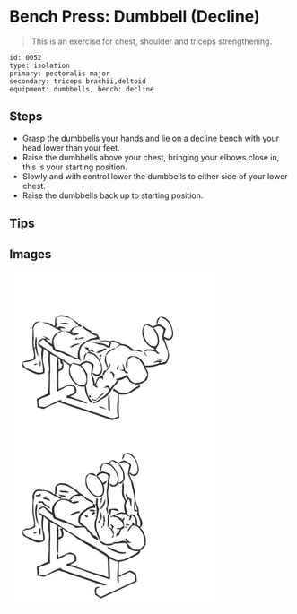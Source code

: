 # Bench Press: Dumbbell (Decline)
> This is an exercise for chest, shoulder and triceps strengthening.

``` 
id: 0052 
type: isolation 
primary: pectoralis major 
secondary: triceps brachii,deltoid 
equipment: dumbbells, bench: decline 
``` 

## Steps

 - Grasp the dumbbells your hands and lie on a decline bench with your head lower than your feet.
 - Raise the dumbbells above your chest, bringing your elbows close in, this is your starting position.
 - Slowly and with control lower the dumbbells to either side of your lower chest.
 - Raise the dumbbells back up to starting position.

## Tips


## Images

<svg width="368" height="300" viewBox="0 0 276 225" xmlns="http://www.w3.org/2000/svg"><g fill="#FFF"><path d="M0 0h276v225H0V0m61.41 63.6c-.54 3.37-.63 6.79-.66 10.21-.49-.04-1.46-.1-1.95-.13-3.73-4.24-10.07-4.61-15.33-4.49 1.41.4 2.84.75 4.29 1.05 0 .39.01 1.16.01 1.54.16-.38.49-1.14.66-1.51 7.1 2.95 13.54 7.27 20.58 10.37-4.11 1.56-8.15 3.96-10.28 7.97-1.97 2.91-1.74 6.53-1.88 9.88-2.15-1.49-4.24-3.08-6.22-4.8l-.11.3c-.36-.75-1.07-2.26-1.43-3.01 1.86 1 3.84 1.87 6 1.52-3.01-2.57-6.82-3.9-10.49-5.2 1.29 1.02 2.62 1.99 3.98 2.92-.54.33-1.09.66-1.64.99l-1.54-1.07c-2.26 1.07-4.83 1.91-6.51 3.85-.44 1.94-.5 3.96-.39 5.94 2.11 2.04 6.07 3.26 4.7 6.96-2.15 9.66 2.71 19 1.54 28.65-6.81 2.82-13.17-1.96-19.41-4.08-3.81-1.35-6.85-4.37-7.27-8.54 5.69-.67 11.61-1.39 16.61-4.4.48-4.36-.67-8.65-1.06-12.96.37-.9.78-1.77 1.25-2.62.44 4.34 1.59 8.63 4 12.31-.74-6.7-3.2-13.26-2.34-20.09.56-2.59-.43-5.09-1.02-7.58-.71 4.66-2.09 9.38-.93 14.09-.5.75-1.01 1.49-1.51 2.23-.21-3.14-1.21-6.26-.77-9.44.6-5.48.04-10.99-.18-16.47-.18-2.87 1.83-5.26 3.5-7.38 1.94-1.47 4.46-1.67 6.69-2.5-2.5.06-4.97.37-7.43.78-1.47 2.1-3.36 4.06-4.02 6.6.95 9.48-1.42 19.15.62 28.6.59 4.28 2.37 8.76.81 13.02-4.04 3.94-10.55 2.01-14.8 5.74.15 2.53-.59 5.95 2.01 7.49 5.16 2.92 10.3 5.99 15.92 7.93 3.68 1.29 7.54.19 11.1-.94 2.1-6.19-1.67-12.16-1.83-18.3.49-4.9.19-9.91 1.45-14.71 2.08 1.78 4.07 3.69 6.3 5.29-.19 2.12-.27 4.24-.41 6.36-.69 6.05 1.82 12 .91 18.07-.89 5.12.39 10.32-.42 15.43.23 5.03-1 10-.76 15.04-4.97 2.46-10 4.79-15.02 7.14.08 3.88.64 7.72.78 11.59 2.68.21 5.29.89 7.74 1.99 6.77-3.29 13.5-6.77 20.71-9.01 6.54 1.8 12.96 4.01 19.19 6.67 17.54 4.96 34.56 11.59 51.9 17.18 3.28-.69 6.36-2.66 9.86-2.92 0-5.08-.97-10.13-.59-15.21.4-5.4.17-10.82.15-16.22 4.19.23 8.57.45 12.64-.74 5.32-2.58 10.03-6.24 15.25-9.01.49-.85.48-1.63-.03-2.34-2.1.66-3.87 2.17-5.87 3.11-4.29 2.12-7.55 6.22-12.48 7.01-6.06.85-12.22-2.21-16.45-6.33-.79 1.33-.79 2.89-.82 4.39l1.07-.81c2.22 1.25 4.25 2.8 5.95 4.71-1.54 9.7-2.83 19.67-.88 29.41-1.96.87-3.84 1.91-5.89 2.57-4.77-.87-9.26-2.86-13.89-4.25-5.84-2.62-12.26-3.5-18.1-6.11-12.47-4.02-24.97-7.95-37.26-12.51-.16-.52-.5-1.55-.67-2.07-7.36 2.17-13.79 6.56-20.79 9.57-2.96.42-5.94-.61-8.91-.71-.22-3.03-1.31-6.33.19-9.19 4.77-2.6 10.15-3.78 15.01-6.2-.82-8.72.09-17.51-.21-26.26 1.12-9.6-.45-19.23.27-28.83 2.2 1.25 4.37 2.55 6.65 3.66 1.1.49 2.19 1.01 3.28 1.53-2.26 15.08-1.24 30.47-.73 45.68 4.13-2.51 8.9-3.9 12.62-7.06 2.61-.42 5.32-.93 7.85.17 3.57.47 2.92 5.2 2.97 7.88-3.12 2.4-7 3.73-10.79 4.67l-.12 2.31c8.69 1.4 17.01 4.42 25.26 7.39.94.44 1.87-.24 2.78-.4-6.62-3.65-14.27-4.72-21.11-7.89-.61-.1-1.83-.3-2.44-.39 2.8-1.53 6-2.44 8.44-4.53.55-1.84.3-3.81.44-5.7-.59-1.14-1.17-2.28-1.74-3.43-2.93-1.01-5.99-3.87-9.17-2.13-4.37 1.97-8.78 3.86-13.16 5.82-.15-7.96-.34-15.94.1-23.89 1.75-1.03 3.75-1.59 5.46-2.7 1.88-3.91 1.42-8.5-1.07-12.03 3.47 2.19 6.72 4.71 10.29 6.74-.37 2.35-.79 4.71-.78 7.09-.4 7.92 5.03 14.83 11.05 19.36 2.8 2.24 6.52 2.47 9.92 1.84.1 5.32 1.85 10.45 4.17 15.18 1.22 2.51 2.16 5.53 4.99 6.69l1.54-1.9c-6.87-4.8-7.5-13.72-8.96-21.23 3.03-4.62 1.24-10.4 1.86-15.57-2.37-4.16-4.74-8.38-8.49-11.49 2.07-1.26 4.04-2.75 6.32-3.63 2.83-.57 5.27 1.15 7.61 2.44 1.23 4.46-.41 8.97-.55 13.46.72 4.16 2.33 8.1 3.16 12.23-1.56 1.08-.25 2.25.82 2.99 1.73.72 3.54 3.49 5.48 1.7-.82-.77-1.67-1.5-2.53-2.21.23-3.55 1.71-6.77 3.81-9.6l4.19-.06.74 2.64c1.13-2.2.78-4.63-.42-6.72-2.35 1.34-5.16 2.28-6.81 4.57-1.26 2.21-1.86 4.71-2.89 7.03-.83-3.1-1.36-6.3-2.73-9.22-2.89-5.59 1.59-11.6.69-17.43-2.96-2.51-6.78-3.46-10.46-4.33-1.54.7-3.01 1.54-4.55 2.24-1.13.78-2.23 1.61-3.31 2.46-2.99-.69-5.95-1.58-8.99-2-1.39.53-2.68 1.26-3.98 1.95-3.73-2.09-7.03-4.84-10.7-7.03-7.66-4.57-15.55-8.86-22.48-14.51-2.48-1.83-5.35-3.12-7.67-5.15-1.46-3.55 2.37-4.94 4.49-6.84 4.61 2.64 7.28 7.77 12.3 9.94.5 1.98 1.18 4.04 2.9 5.3 2.29 1.99 5.51 1.68 8.29 2.37 2.43.7 4.48 2.23 6.72 3.34 3.85 2.19 8.68 1.87 11.99 5.11 3.17.52 6.38.91 8.76 3.4-2.7-6.71-2.87-15.02 1.41-21.12 3.52-2.16 6.45-5.4 10.53-6.55 3.67-1.58 7.8-.65 11.49-2.18 1.65 1.44 3.23 3.81 5.76 3.18 3.16-.58 6.13.65 8.88 2.07-.36 1.47-.73 2.94-1.12 4.41-4.3-2.28-8.95-4.57-13.95-4.19-4.13-.33-8.11-2.04-12.32-1.69 2.96.76 6.12.74 8.88 2.2 3.58 1.83 7.66 1.99 11.51 2.87 1.3.8 2.6 1.61 3.9 2.42.9.03 2.69.1 3.58.13.85-2.47 1.42-5.01 2.13-7.51 3.85.22 7.59 1.4 10.92 3.36-1.95 1.51-3.88 3.05-5.62 4.8-4.38.6-8.03 3.13-11.21 6.06-2.42 3.3-3.51 7.51-3.07 11.59-.06 3.04 2.8 5.21 2.75 8.24l2.7-1.18c-1.33 1.8-2.62 3.64-3.93 5.45-.61.04-1.82.11-2.43.14-.85 1.86-1.72 3.7-2.59 5.56 1.2.44 2.43.77 3.67 1.11l-1.82-.78c1.6-2.95 3.47-5.81 6.19-7.87.2-.26.6-.8.8-1.07 1.92-1.95 1.92-4.7 1.83-7.25-.98 1.61-1.82 3.31-2.73 4.97-2.6-4.6-3.21-9.88-2.82-15.07 2.28-2.06 3.93-4.94 6.95-6.04 4.1-1.61 7.04-5.07 10.92-7.01 4.44-1.33 8.8 1.25 12.59 3.31 1.25 1.38 2.62 2.64 3.68 4.17 4.99-1.98 9.8.95 14.77 1.11-1.4-1.13-2.91-2.12-4.46-3.02-2.17.54-4.5 1.07-6.67.28-3.3-1.25-5.35-4.41-8.54-5.86-2.85-1.75-6.26-1.92-9.49-2.33-2.33-2.8-6.2-2.68-9.06-4.64-2.02.26-4.02.61-6 1.06-3.78-1.09-7.75-1.22-11.65-.84-1.77-2.31-2.49-5.21-4.15-7.56-3.08-2.36-7.97-1.92-9.57-6.09-4.27-1.05-7.4-4.1-10.71-6.78 0 1.27.01 2.54.03 3.81l.65-.77c2.24 2.7 5.23 4.52 8.53 5.65 2.07 4.05 6.77 4.1 10.39 5.91-2.5 3.78-8.17 1.39-11.3 4.65-4.26 1.57-7.87 4.53-11.17 7.55-3.15 5.07-4.11 11.3-3.33 17.19-7.15-1.42-13.09-5.84-19.65-8.69-3.73-.76-7.24-2.27-10.67-3.86-2.51-5-3.74-11.58-.34-16.5 3.05-3.62 6.96-7.36 12-7.43 5.09.08 8.11 5.27 12.96 6.07 2.54-.1 5.32-.7 7.04-2.73-3.04-.56-6.04.73-9.1.32.26-.66.8-1.98 1.06-2.64-.58.06-1.74.2-2.31.27 1.38-1.72 2.74-3.45 4.11-5.18 1.74-.69 3.48-1.39 5.24-2.06 1.37.23 2.75.37 4.15.43.17-.19.53-.58.7-.77-4.03-2.9-7.49-6.63-11.94-8.99-4.59-3.44-10.01-6.2-15.92-5.72-3.16-.38-5.26 2.31-7.56 3.99m139.09-.95c-3.04 1.37-3.2 5.05-4.05 7.81.43.02 1.29.07 1.72.09.35-3.11 1.79-5.88 3.66-8.34 3.11 1.43 6.51 2.51 8.94 5.04 4.07 4.2 6.38 9.94 6.79 15.74.14 2.89-.75 6.27-3.64 7.53-2.78.89-5.03-1.39-7.42-2.36.84-3.45 1.7-6.9 2.82-10.28-2.72-3.04-6.31-4.88-10.04-6.37-2.53 1.17-5.18 2.06-7.67 3.33-1.98-1.14-3.85-2.56-6.06-3.21-1.79-.18-3.49.66-5.2 1.04-2.62 3.91-3.17 8.92-2.57 13.5 2 7.56 7.07 15.2 14.89 17.55l-.64.99c.77.02 2.33.05 3.1.07-3.6 2.12-7.84-.41-11.65.66-1.29.76-2.46 1.71-3.68 2.57l-.4.38c0 .4.01 1.19.02 1.59 1.97 1.48 3.39 3.55 5.19 5.22-1.14-1.82-2.35-3.6-3.53-5.4.44-.06 1.32-.19 1.76-.26l-3.32-.11c4.3-4.08 11.13-1.97 16.33-.65.78 2.45 2.84 2.8 5.07 2.33-1.52-1.46-3.21-2.73-4.66-4.26-.78-3.8 3.13-6.24 3.62-9.77 1.25-7.45-1.73-15.39-7.2-20.53 2.1-.84 4.15-1.88 6.38-2.35 2.98.29 5.72 2.12 7.16 4.75-.48 3.95-1.82 7.8-1.63 11.82 2.12 4.09 4.03 8.27 5.13 12.75 3.5 5.3 2.8 12.42-.06 17.87-1.44.68-2.98 1.14-4.55 1.37-.19-.11-.58-.32-.77-.43.16.31.47.94.63 1.26-1.14.13-2.26.09-3.36-.13-.15-.19-.46-.56-.61-.75.86-.22 2.56-.67 3.42-.9-3.94-2.69-8.91-1.09-12.3 1.7 2.7-.6 5.39-1.49 8.2-1.32l-.03.85c-.17.28-.51.85-.68 1.14-5.8 2.05-11.85 3.07-18.02 2.68-3.1-5.55-7.43-12.26-14.48-12.55-2.61.29-6.03-.72-7.86 1.7-4.19 4.18-4.92 11.22-1.65 16.16.5-4.11.55-8.26.62-12.4 2.21-2.92 6.15-5.9 9.92-4.08 7.44 2.85 10.36 10.83 13.81 17.3 1.11 2.06 2.13 4.19 2.54 6.52-1.24 2.13-2.05 4.52-3.5 6.52-3.81 3.32-9.18 4.45-14.12 4.24-4.58-1.66-6.92-6.63-9.23-10.6-.47.02-1.41.05-1.88.06-3.61 4.04-9.36 3.55-13.83 6 .5.22 1.49.68 1.98.91-2.07 4.98-7.09 7.62-9.43 12.35 1.09-2.84-1.59-3.99-3.12-5.49-1.94.99-3.84 2.04-5.61 3.3 1.9-.13 3.79-.33 5.67-.56.78 1.12 1.54 2.26 2.32 3.38-2.62 4-5.67 7.88-9.94 10.2-3.95 2.2-7.35 6.02-12.19 5.98.11.43.34 1.29.45 1.72 3.88.03 6.82-2.58 9.92-4.5 2.83-1.87 6.15-2.98 8.61-5.38 4.87-3.99 6.76-10.41 11.4-14.62 1.96-1.75 3.17-4.12 4.39-6.4 3.45 0 6.47-1.6 9.2-3.57 1.55.82 3.36 1.5 3.95 3.34 1.17 3.76 5.47 4.26 8.62 5.55 5.89 1.36 11.62-1.85 15.69-5.87 2.24-4.31 2.68-10.6-.82-14.4-.17-.64-.5-1.92-.67-2.56 5.48.1 11.05-.27 16.21-2.27 3.79-1.68 8.63-.29 11.79-3.4 1.78-3.28 3.16-6.87 3.28-10.64-1.35-7.41-3.73-14.59-6.43-21.61 2.33.84 4.9 2.87 7.4 1.32 4.08-1.66 4.83-6.71 4.31-10.57-1.19-6.61-3.62-13.59-9.17-17.8-2.6-1.85-6.25-3.54-9.24-1.49M88.88 89.74l-.9 2.64c4.17-.92 8.49-1.01 12.56-2.37-3.4-2.03-7.11.21-10.25 1.67l.48-1.88c-.47-.01-1.42-.04-1.89-.06m-8.01 12.74c1.37.03 2.83.25 4.03-.6 2.98-1.81 6.54-2.31 9.48-4.17-4.89-.12-10.04 1.11-13.51 4.77m19.37-.19c1.89 2.25 4.41 3.87 6.15 6.27-1.79 1.07-3.85 1.85-5.28 3.44-1.5 2.24-1.4 5.1-1.92 7.66l1.45-.02c.02-3.44 1.3-6.63 3.19-9.46 3.36.62 6.91 1.11 9.75 3.18 4.74 3.54 7.66 9.06 8.98 14.75.66 3.58.39 8.18-3.19 10.16-2.88 1.46-5.7-.54-8.18-1.84.15 3.22 3.33 3.97 5.72 5.03 2.54-1.07 5.69-2.13 6.67-5 1.28-4.43.55-9.2-1.43-13.3-1.39-2.48.39-5.13.41-7.71-1.35 1.03-2 2.4-1.95 4.1-2.1-4.04-5.24-7.89-9.65-9.48-1.56-.73-3.98-.74-4.01-2.99 2.17.68 4.3 1.51 6.53 1.98-1.37-2.68-4.06-3.95-6.98-3.32-.48-.97-.95-1.95-1.42-2.92-1.62-.18-3.23-.38-4.84-.53m18.95 5.48c-1.35.46-2.33 1.52-3.26 2.56 3.85-.3 7.71-1.51 10.9-3.73.69-.08 2.06-.23 2.75-.31-.14-.83-.28-1.66-.43-2.48-3.67.39-6.64 2.6-9.96 3.96m.79 6.58c1.13.12 2.27.23 3.41.32l-.32-2.53c-1.05.71-2.08 1.44-3.09 2.21m77.99 2.61c.28.55.83 1.63 1.11 2.17 2.45.48 4.86 1.2 7.36 1.42-2.79-1.27-5.7-2.27-8.47-3.59M40.62 129.08c1.91-2.99 1.11-6.72 1.01-10.06-1.33 3.2-1.18 6.69-1.01 10.06m-7.19-4.47c.02.55.05 1.65.07 2.2 1.62-.79 3.24-1.59 4.81-2.47-1.63.05-3.25.16-4.88.27m119.32 8.17c-1.97-.14-3.94-.22-5.91-.29 2.15.78 4.32 1.5 6.51 2.15.9 1.01 1.8 2.02 2.69 3.03.99-.24 1.98-.5 2.95-.82-1.28-1.4-3-2.24-4.63-3.16.86-3.67-1.82-6.75-3.16-9.93.34 3.03.93 6.03 1.55 9.02m-9.08.3c1.55-2.08 2.34-4.55 2.74-7.09-2.17 1.8-3.78 4.15-2.74 7.09m-8.2 2.02c-.32.76-.64 1.52-.95 2.28l1.01.33.26-1.52c2.79 2.1 2.75 5.68 3.53 8.76.42-2.11.77-4.24 1.11-6.36-1.43-1.51-2.5-3.77-4.96-3.49m39.85 17.26c.33.34.33.34 0 0m-59.63 20.27c-.66.02-1.97.07-2.62.09-1.02-.58-2.04-1.15-3.05-1.72.19.54.58 1.61.78 2.15 1.39.38 2.77.77 4.16 1.17 3.72-4.51 9.06-7.22 13.14-11.37-5.23 1.61-8.58 6.1-12.41 9.68m-8.91-5.3c-1.14 1.11.75 3 1.97 2.27.99-1.1-.71-3.14-1.97-2.27m25.1 11.61c.44 3.23-.75 7.42 2.4 9.6.81-7.25-.13-14.54-.44-21.79-3.49 3.1-1.64 8.12-1.96 12.19m-12.83 3.15c3.72 1.29 7.33 2.91 11.15 3.86-3.51-1.58-7.02-5.44-11.15-3.86z"/><path d="M63.42 62.52c5.5-2.44 11.68-.62 17.22.83 4.73 2.47 8.64 6.37 11.85 10.61-2.68.82-5.5 1.34-7.99 2.65-1.59 1.54-2.94 3.31-4.33 5.03-3.44-1.16-7.08-1.4-10.69-1.28a57.53 57.53 0 0 1-1.6-3.25c2.5-.28 5.12.46 7.68.35-2.61-1.87-5.8-2.46-8.9-2.98-.23.33-.69.97-.92 1.3-1.18.06-2.36-.04-3.54-.28.34-1.48.69-2.96 1.05-4.43-.99-2.83-1.35-5.83.17-8.55m3.43 8.61c4.4.62 8.86.45 13.25 1.06-3.25-4-9.04-2.54-13.25-1.06zM179.15 78.43c.28-2.42 2.07-4.21 3.38-6.13 3.23 1.31 6.46 2.68 9.33 4.71 2.71 4.7 6.28 9.3 6.4 14.98.32 3.48-.14 8.36-4.24 9.34-4.82.45-8.47-3.62-10.84-7.33-2.63-4.68-4.84-10.1-4.03-15.57zM65.33 117c2.82 1.69 2.59 5.23 3.92 7.88l1.66-.14c-.52 1.98-1.09 3.94-1.73 5.88-1.08.72-2.36 1.05-3.56 1.52.21-5.05.53-10.12-.29-15.14zM83.96 124.41c3.71.36 7.29 1.38 10.56 3.18 4.15 4.96 8.5 10.56 8.46 17.37.4 3.18-.74 7.05-4.09 8.13-4.66 1.37-9-1.88-11.88-5.23-3.75-4.71-6.46-10.65-6.05-16.78.1-2.53 1.81-4.56 3-6.67z"/></g><g fill="#333"><path d="M61.41 63.6c2.3-1.68 4.4-4.37 7.56-3.99 5.91-.48 11.33 2.28 15.92 5.72 4.45 2.36 7.91 6.09 11.94 8.99-.17.19-.53.58-.7.77-1.4-.06-2.78-.2-4.15-.43-1.76.67-3.5 1.37-5.24 2.06-1.37 1.73-2.73 3.46-4.11 5.18.57-.07 1.73-.21 2.31-.27-.26.66-.8 1.98-1.06 2.64 3.06.41 6.06-.88 9.1-.32-1.72 2.03-4.5 2.63-7.04 2.73-4.85-.8-7.87-5.99-12.96-6.07-5.04.07-8.95 3.81-12 7.43-3.4 4.92-2.17 11.5.34 16.5 3.43 1.59 6.94 3.1 10.67 3.86 6.56 2.85 12.5 7.27 19.65 8.69-.78-5.89.18-12.12 3.33-17.19 3.3-3.02 6.91-5.98 11.17-7.55 3.13-3.26 8.8-.87 11.3-4.65-3.62-1.81-8.32-1.86-10.39-5.91-3.3-1.13-6.29-2.95-8.53-5.65l-.65.77c-.02-1.27-.03-2.54-.03-3.81 3.31 2.68 6.44 5.73 10.71 6.78 1.6 4.17 6.49 3.73 9.57 6.09 1.66 2.35 2.38 5.25 4.15 7.56 3.9-.38 7.87-.25 11.65.84 1.98-.45 3.98-.8 6-1.06 2.86 1.96 6.73 1.84 9.06 4.64 3.23.41 6.64.58 9.49 2.33 3.19 1.45 5.24 4.61 8.54 5.86 2.17.79 4.5.26 6.67-.28 1.55.9 3.06 1.89 4.46 3.02-4.97-.16-9.78-3.09-14.77-1.11-1.06-1.53-2.43-2.79-3.68-4.17-3.79-2.06-8.15-4.64-12.59-3.31-3.88 1.94-6.82 5.4-10.92 7.01-3.02 1.1-4.67 3.98-6.95 6.04-.39 5.19.22 10.47 2.82 15.07.91-1.66 1.75-3.36 2.73-4.97.09 2.55.09 5.3-1.83 7.25-.2.27-.6.81-.8 1.07-2.72 2.06-4.59 4.92-6.19 7.87l1.82.78c-1.24-.34-2.47-.67-3.67-1.11.87-1.86 1.74-3.7 2.59-5.56.61-.03 1.82-.1 2.43-.14 1.31-1.81 2.6-3.65 3.93-5.45l-2.7 1.18c.05-3.03-2.81-5.2-2.75-8.24-.44-4.08.65-8.29 3.07-11.59 3.18-2.93 6.83-5.46 11.21-6.06 1.74-1.75 3.67-3.29 5.62-4.8-3.33-1.96-7.07-3.14-10.92-3.36-.71 2.5-1.28 5.04-2.13 7.51-.89-.03-2.68-.1-3.58-.13-1.3-.81-2.6-1.62-3.9-2.42-3.85-.88-7.93-1.04-11.51-2.87-2.76-1.46-5.92-1.44-8.88-2.2 4.21-.35 8.19 1.36 12.32 1.69 5-.38 9.65 1.91 13.95 4.19.39-1.47.76-2.94 1.12-4.41-2.75-1.42-5.72-2.65-8.88-2.07-2.53.63-4.11-1.74-5.76-3.18-3.69 1.53-7.82.6-11.49 2.18-4.08 1.15-7.01 4.39-10.53 6.55-4.28 6.1-4.11 14.41-1.41 21.12-2.38-2.49-5.59-2.88-8.76-3.4-3.31-3.24-8.14-2.92-11.99-5.11-2.24-1.11-4.29-2.64-6.72-3.34-2.78-.69-6-.38-8.29-2.37-1.72-1.26-2.4-3.32-2.9-5.3-5.02-2.17-7.69-7.3-12.3-9.94-2.12 1.9-5.95 3.29-4.49 6.84 2.32 2.03 5.19 3.32 7.67 5.15 6.93 5.65 14.82 9.94 22.48 14.51 3.67 2.19 6.97 4.94 10.7 7.03 1.3-.69 2.59-1.42 3.98-1.95 3.04.42 6 1.31 8.99 2 1.08-.85 2.18-1.68 3.31-2.46 1.54-.7 3.01-1.54 4.55-2.24 3.68.87 7.5 1.82 10.46 4.33.9 5.83-3.58 11.84-.69 17.43 1.37 2.92 1.9 6.12 2.73 9.22 1.03-2.32 1.63-4.82 2.89-7.03 1.65-2.29 4.46-3.23 6.81-4.57 1.2 2.09 1.55 4.52.42 6.72l-.74-2.64-4.19.06c-2.1 2.83-3.58 6.05-3.81 9.6.86.71 1.71 1.44 2.53 2.21-1.94 1.79-3.75-.98-5.48-1.7-1.07-.74-2.38-1.91-.82-2.99-.83-4.13-2.44-8.07-3.16-12.23.14-4.49 1.78-9 .55-13.46-2.34-1.29-4.78-3.01-7.61-2.44-2.28.88-4.25 2.37-6.32 3.63 3.75 3.11 6.12 7.33 8.49 11.49-.62 5.17 1.17 10.95-1.86 15.57 1.46 7.51 2.09 16.43 8.96 21.23l-1.54 1.9c-2.83-1.16-3.77-4.18-4.99-6.69-2.32-4.73-4.07-9.86-4.17-15.18-3.4.63-7.12.4-9.92-1.84-6.02-4.53-11.45-11.44-11.05-19.36-.01-2.38.41-4.74.78-7.09-3.57-2.03-6.82-4.55-10.29-6.74 2.49 3.53 2.95 8.12 1.07 12.03-1.71 1.11-3.71 1.67-5.46 2.7-.44 7.95-.25 15.93-.1 23.89 4.38-1.96 8.79-3.85 13.16-5.82 3.18-1.74 6.24 1.12 9.17 2.13.57 1.15 1.15 2.29 1.74 3.43-.14 1.89.11 3.86-.44 5.7-2.44 2.09-5.64 3-8.44 4.53.61.09 1.83.29 2.44.39 6.84 3.17 14.49 4.24 21.11 7.89-.91.16-1.84.84-2.78.4-8.25-2.97-16.57-5.99-25.26-7.39l.12-2.31c3.79-.94 7.67-2.27 10.79-4.67-.05-2.68.6-7.41-2.97-7.88-2.53-1.1-5.24-.59-7.85-.17-3.72 3.16-8.49 4.55-12.62 7.06-.51-15.21-1.53-30.6.73-45.68-1.09-.52-2.18-1.04-3.28-1.53-2.28-1.11-4.45-2.41-6.65-3.66-.72 9.6.85 19.23-.27 28.83.3 8.75-.61 17.54.21 26.26-4.86 2.42-10.24 3.6-15.01 6.2-1.5 2.86-.41 6.16-.19 9.19 2.97.1 5.95 1.13 8.91.71 7-3.01 13.43-7.4 20.79-9.57.17.52.51 1.55.67 2.07 12.29 4.56 24.79 8.49 37.26 12.51 5.84 2.61 12.26 3.49 18.1 6.11 4.63 1.39 9.12 3.38 13.89 4.25 2.05-.66 3.93-1.7 5.89-2.57-1.95-9.74-.66-19.71.88-29.41-1.7-1.91-3.73-3.46-5.95-4.71l-1.07.81c.03-1.5.03-3.06.82-4.39 4.23 4.12 10.39 7.18 16.45 6.33 4.93-.79 8.19-4.89 12.48-7.01 2-.94 3.77-2.45 5.87-3.11.51.71.52 1.49.03 2.34-5.22 2.77-9.93 6.43-15.25 9.01-4.07 1.19-8.45.97-12.64.74.02 5.4.25 10.82-.15 16.22-.38 5.08.59 10.13.59 15.21-3.5.26-6.58 2.23-9.86 2.92-17.34-5.59-34.36-12.22-51.9-17.18-6.23-2.66-12.65-4.87-19.19-6.67-7.21 2.24-13.94 5.72-20.71 9.01-2.45-1.1-5.06-1.78-7.74-1.99-.14-3.87-.7-7.71-.78-11.59 5.02-2.35 10.05-4.68 15.02-7.14-.24-5.04.99-10.01.76-15.04.81-5.11-.47-10.31.42-15.43.91-6.07-1.6-12.02-.91-18.07.14-2.12.22-4.24.41-6.36-2.23-1.6-4.22-3.51-6.3-5.29-1.26 4.8-.96 9.81-1.45 14.71.16 6.14 3.93 12.11 1.83 18.3-3.56 1.13-7.42 2.23-11.1.94-5.62-1.94-10.76-5.01-15.92-7.93-2.6-1.54-1.86-4.96-2.01-7.49 4.25-3.73 10.76-1.8 14.8-5.74 1.56-4.26-.22-8.74-.81-13.02-2.04-9.45.33-19.12-.62-28.6.66-2.54 2.55-4.5 4.02-6.6 2.46-.41 4.93-.72 7.43-.78-2.23.83-4.75 1.03-6.69 2.5-1.67 2.12-3.68 4.51-3.5 7.38.22 5.48.78 10.99.18 16.47-.44 3.18.56 6.3.77 9.44.5-.74 1.01-1.48 1.51-2.23-1.16-4.71.22-9.43.93-14.09.59 2.49 1.58 4.99 1.02 7.58-.86 6.83 1.6 13.39 2.34 20.09-2.41-3.68-3.56-7.97-4-12.31-.47.85-.88 1.72-1.25 2.62.39 4.31 1.54 8.6 1.06 12.96-5 3.01-10.92 3.73-16.61 4.4.42 4.17 3.46 7.19 7.27 8.54 6.24 2.12 12.6 6.9 19.41 4.08 1.17-9.65-3.69-18.99-1.54-28.65 1.37-3.7-2.59-4.92-4.7-6.96-.11-1.98-.05-4 .39-5.94 1.68-1.94 4.25-2.78 6.51-3.85l1.54 1.07c.55-.33 1.1-.66 1.64-.99-1.36-.93-2.69-1.9-3.98-2.92 3.67 1.3 7.48 2.63 10.49 5.2-2.16.35-4.14-.52-6-1.52.36.75 1.07 2.26 1.43 3.01l.11-.3c1.98 1.72 4.07 3.31 6.22 4.8.14-3.35-.09-6.97 1.88-9.88 2.13-4.01 6.17-6.41 10.28-7.97-7.04-3.1-13.48-7.42-20.58-10.37-.17.37-.5 1.13-.66 1.51 0-.38-.01-1.15-.01-1.54-1.45-.3-2.88-.65-4.29-1.05 5.26-.12 11.6.25 15.33 4.49.49.03 1.46.09 1.95.13.03-3.42.12-6.84.66-10.21m2.01-1.08c-1.52 2.72-1.16 5.72-.17 8.55-.36 1.47-.71 2.95-1.05 4.43 1.18.24 2.36.34 3.54.28.23-.33.69-.97.92-1.3 3.1.52 6.29 1.11 8.9 2.98-2.56.11-5.18-.63-7.68-.35.5 1.1 1.03 2.18 1.6 3.25 3.61-.12 7.25.12 10.69 1.28 1.39-1.72 2.74-3.49 4.33-5.03 2.49-1.31 5.31-1.83 7.99-2.65-3.21-4.24-7.12-8.14-11.85-10.61-5.54-1.45-11.72-3.27-17.22-.83M65.33 117c.82 5.02.5 10.09.29 15.14 1.2-.47 2.48-.8 3.56-1.52.64-1.94 1.21-3.9 1.73-5.88l-1.66.14c-1.33-2.65-1.1-6.19-3.92-7.88m18.63 7.41c-1.19 2.11-2.9 4.14-3 6.67-.41 6.13 2.3 12.07 6.05 16.78 2.88 3.35 7.22 6.6 11.88 5.23 3.35-1.08 4.49-4.95 4.09-8.13.04-6.81-4.31-12.41-8.46-17.37-3.27-1.8-6.85-2.82-10.56-3.18z"/><path d="M200.5 62.65c2.99-2.05 6.64-.36 9.24 1.49 5.55 4.21 7.98 11.19 9.17 17.8.52 3.86-.23 8.91-4.31 10.57-2.5 1.55-5.07-.48-7.4-1.32 2.7 7.02 5.08 14.2 6.43 21.61-.12 3.77-1.5 7.36-3.28 10.64-3.16 3.11-8 1.72-11.79 3.4-5.16 2-10.73 2.37-16.21 2.27.17.64.5 1.92.67 2.56 3.5 3.8 3.06 10.09.82 14.4-4.07 4.02-9.8 7.23-15.69 5.87-3.15-1.29-7.45-1.79-8.62-5.55-.59-1.84-2.4-2.52-3.95-3.34-2.73 1.97-5.75 3.57-9.2 3.57-1.22 2.28-2.43 4.65-4.39 6.4-4.64 4.21-6.53 10.63-11.4 14.62-2.46 2.4-5.78 3.51-8.61 5.38-3.1 1.92-6.04 4.53-9.92 4.5-.11-.43-.34-1.29-.45-1.72 4.84.04 8.24-3.78 12.19-5.98 4.27-2.32 7.32-6.2 9.94-10.2-.78-1.12-1.54-2.26-2.32-3.38-1.88.23-3.77.43-5.67.56 1.77-1.26 3.67-2.31 5.61-3.3 1.53 1.5 4.21 2.65 3.12 5.49 2.34-4.73 7.36-7.37 9.43-12.35-.49-.23-1.48-.69-1.98-.91 4.47-2.45 10.22-1.96 13.83-6 .47-.01 1.41-.04 1.88-.06 2.31 3.97 4.65 8.94 9.23 10.6 4.94.21 10.31-.92 14.12-4.24 1.45-2 2.26-4.39 3.5-6.52-.41-2.33-1.43-4.46-2.54-6.52-3.45-6.47-6.37-14.45-13.81-17.3-3.77-1.82-7.71 1.16-9.92 4.08-.07 4.14-.12 8.29-.62 12.4-3.27-4.94-2.54-11.98 1.65-16.16 1.83-2.42 5.25-1.41 7.86-1.7 7.05.29 11.38 7 14.48 12.55 6.17.39 12.22-.63 18.02-2.68.17-.29.51-.86.68-1.14l.03-.85c-2.81-.17-5.5.72-8.2 1.32 3.39-2.79 8.36-4.39 12.3-1.7-.86.23-2.56.68-3.42.9.15.19.46.56.61.75 1.1.22 2.22.26 3.36.13-.16-.32-.47-.95-.63-1.26.19.11.58.32.77.43 1.57-.23 3.11-.69 4.55-1.37 2.86-5.45 3.56-12.57.06-17.87-1.1-4.48-3.01-8.66-5.13-12.75-.19-4.02 1.15-7.87 1.63-11.82-1.44-2.63-4.18-4.46-7.16-4.75-2.23.47-4.28 1.51-6.38 2.35 5.47 5.14 8.45 13.08 7.2 20.53-.49 3.53-4.4 5.97-3.62 9.77 1.45 1.53 3.14 2.8 4.66 4.26-2.23.47-4.29.12-5.07-2.33-5.2-1.32-12.03-3.43-16.33.65l3.32.11c-.44.07-1.32.2-1.76.26 1.18 1.8 2.39 3.58 3.53 5.4-1.8-1.67-3.22-3.74-5.19-5.22-.01-.4-.02-1.19-.02-1.59l.4-.38c1.22-.86 2.39-1.81 3.68-2.57 3.81-1.07 8.05 1.46 11.65-.66-.77-.02-2.33-.05-3.1-.07l.64-.99c-7.82-2.35-12.89-9.99-14.89-17.55-.6-4.58-.05-9.59 2.57-13.5 1.71-.38 3.41-1.22 5.2-1.04 2.21.65 4.08 2.07 6.06 3.21 2.49-1.27 5.14-2.16 7.67-3.33 3.73 1.49 7.32 3.33 10.04 6.37-1.12 3.38-1.98 6.83-2.82 10.28 2.39.97 4.64 3.25 7.42 2.36 2.89-1.26 3.78-4.64 3.64-7.53-.41-5.8-2.72-11.54-6.79-15.74-2.43-2.53-5.83-3.61-8.94-5.04-1.87 2.46-3.31 5.23-3.66 8.34-.43-.02-1.29-.07-1.72-.09.85-2.76 1.01-6.44 4.05-7.81m-21.35 15.78c-.81 5.47 1.4 10.89 4.03 15.57 2.37 3.71 6.02 7.78 10.84 7.33 4.1-.98 4.56-5.86 4.24-9.34-.12-5.68-3.69-10.28-6.4-14.98-2.87-2.03-6.1-3.4-9.33-4.71-1.31 1.92-3.1 3.71-3.38 6.13zM66.85 71.13c4.21-1.48 10-2.94 13.25 1.06-4.39-.61-8.85-.44-13.25-1.06zM88.88 89.74c.47.02 1.42.05 1.89.06l-.48 1.88c3.14-1.46 6.85-3.7 10.25-1.67-4.07 1.36-8.39 1.45-12.56 2.37l.9-2.64zM80.87 102.48c3.47-3.66 8.62-4.89 13.51-4.77-2.94 1.86-6.5 2.36-9.48 4.17-1.2.85-2.66.63-4.03.6zM100.24 102.29c1.61.15 3.22.35 4.84.53.47.97.94 1.95 1.42 2.92 2.92-.63 5.61.64 6.98 3.32-2.23-.47-4.36-1.3-6.53-1.98.03 2.25 2.45 2.26 4.01 2.99 4.41 1.59 7.55 5.44 9.65 9.48-.05-1.7.6-3.07 1.95-4.1-.02 2.58-1.8 5.23-.41 7.71 1.98 4.1 2.71 8.87 1.43 13.3-.98 2.87-4.13 3.93-6.67 5-2.39-1.06-5.57-1.81-5.72-5.03 2.48 1.3 5.3 3.3 8.18 1.84 3.58-1.98 3.85-6.58 3.19-10.16-1.32-5.69-4.24-11.21-8.98-14.75-2.84-2.07-6.39-2.56-9.75-3.18-1.89 2.83-3.17 6.02-3.19 9.46l-1.45.02c.52-2.56.42-5.42 1.92-7.66 1.43-1.59 3.49-2.37 5.28-3.44-1.74-2.4-4.26-4.02-6.15-6.27z"/><path d="M119.19 107.77c3.32-1.36 6.29-3.57 9.96-3.96.15.82.29 1.65.43 2.48-.69.08-2.06.23-2.75.31-3.19 2.22-7.05 3.43-10.9 3.73.93-1.04 1.91-2.1 3.26-2.56zM119.98 114.35c1.01-.77 2.04-1.5 3.09-2.21l.32 2.53c-1.14-.09-2.28-.2-3.41-.32zM197.97 116.96c2.77 1.32 5.68 2.32 8.47 3.59-2.5-.22-4.91-.94-7.36-1.42-.28-.54-.83-1.62-1.11-2.17zM40.62 129.08c-.17-3.37-.32-6.86 1.01-10.06.1 3.34.9 7.07-1.01 10.06zM33.43 124.61c1.63-.11 3.25-.22 4.88-.27-1.57.88-3.19 1.68-4.81 2.47-.02-.55-.05-1.65-.07-2.2zM152.75 132.78c-.62-2.99-1.21-5.99-1.55-9.02 1.34 3.18 4.02 6.26 3.16 9.93 1.63.92 3.35 1.76 4.63 3.16-.97.32-1.96.58-2.95.82-.89-1.01-1.79-2.02-2.69-3.03-2.19-.65-4.36-1.37-6.51-2.15 1.97.07 3.94.15 5.91.29zM143.67 133.08c-1.04-2.94.57-5.29 2.74-7.09-.4 2.54-1.19 5.01-2.74 7.09zM135.47 135.1c2.46-.28 3.53 1.98 4.96 3.49-.34 2.12-.69 4.25-1.11 6.36-.78-3.08-.74-6.66-3.53-8.76l-.26 1.52-1.01-.33c.31-.76.63-1.52.95-2.28zM175.32 152.36c.33.34.33.34 0 0zM115.69 172.63c3.83-3.58 7.18-8.07 12.41-9.68-4.08 4.15-9.42 6.86-13.14 11.37-1.39-.4-2.77-.79-4.16-1.17-.2-.54-.59-1.61-.78-2.15 1.01.57 2.03 1.14 3.05 1.72.65-.02 1.96-.07 2.62-.09zM106.78 167.33c1.26-.87 2.96 1.17 1.97 2.27-1.22.73-3.11-1.16-1.97-2.27zM131.88 178.94c.32-4.07-1.53-9.09 1.96-12.19.31 7.25 1.25 14.54.44 21.79-3.15-2.18-1.96-6.37-2.4-9.6zM119.05 182.09c4.13-1.58 7.64 2.28 11.15 3.86-3.82-.95-7.43-2.57-11.15-3.86z"/></g></svg>
<svg width="368" height="300" viewBox="0 0 276 225" xmlns="http://www.w3.org/2000/svg"><g fill="#FFF"><path d="M0 0h276v225H0V0m154.54 19.61c-3.22 1.5-3.31 5.47-3.94 8.46 2.95-1.99 2.56-6.41 5.17-8.87 3.57 1.52 7.47 2.85 9.98 6 4.01 4.89 6.53 11.42 5.62 17.78-.4 3.41-3.72 5.55-6.99 4.62-1.18-1.03-2.39-2.14-4.05-2.27.85-3.43 2.03-6.8 2.55-10.3-2.03-3.48-6.2-4.71-9.61-6.4-2.52 1.14-5.25 1.84-7.49 3.52-2.03-1.29-3.95-2.95-6.35-3.49-2.88-.28-5.8 1.28-6.82 4.08-2.27-.38-4.85-1.44-6.86.25-4.19 1.64-4.25 6.67-4.39 10.46 1.95-1.08 1.55-3.38 1.99-5.24.41-1.95 1.77-3.48 2.96-5.02 3.13.74 6.49 1.15 9.17 3.09 5.15 3.84 8.04 9.99 9.33 16.14.77 3.62-.83 8.04-4.48 9.4-2.54.73-4.63-1-6.67-2.19.32 5.25 8.18 5.58 10.65 1.59 1.03-1.98 3.2-1 4.93-.96 1.68-1.64 4.02-2.95 4.5-5.45 1.52-7.71-1.48-15.96-7.16-21.3 2.13-.83 4.19-1.98 6.46-2.35 2.95.13 5.32 2.08 7.48 3.87-.47 3.69-1.6 7.27-1.91 10.98-.19 2.89 1.6 5.34 2.68 7.89 1.98 4.69 2.09 9.9 3.8 14.68.79 4.12 1.95 8.2 2.09 12.42.4 4-.93 7.93-.58 11.95.25 1.33-.28 3.33 1.27 4.03l3.6.36c-.24 1.34-.49 2.69-.76 4.04 3.54 4.74 4.78 10.63 4.17 16.46-1.42-.82-2.84-1.63-4.27-2.42 1.29-4.36.09-8.81-2.65-12.32-1.82-1.2-3.96-1.68-5.98-2.39-.21.83-.65 2.49-.86 3.32-1.68-1.3-2.89-3.04-3.87-4.9-.31-3.1-1.37-6.04-1.94-9.09.38-3.36 1.66-6.57 3.79-9.21 3.39 2.31 1.4 7.19 3.86 10.23.29-3.51.22-7.03.15-10.55-4.16-.44-5.43-4.56-7.55-7.42-.86 2.87 1.27 5.29 2.2 7.82l-2.08 1.56c-1.17-3.42-2.69-6.8-2.79-10.47-.47-4.5 1.27-9.3-.87-13.53-2.05 3.19-.76 7.11-1.44 10.64-.75 5.24 1.36 10.32 4.07 14.69-2.03 5.05-1.48 10.43.17 15.49-4.63-1.82-9.44-.29-13.42 2.27-2.18 1.53-5.75 1.32-6.73 4.18 1.38-.5 2.74-1.05 4.1-1.59.39.24 1.16.74 1.54.98 4.4-.57 6.88 3.44 9.98 5.78.96 1.85 1.52 3.91 2.44 5.79-1.51.96-3.01 1.92-4.51 2.88-1.97-.09-4.27-.79-5.67 1.06 1.76.3 3.54.49 5.33.67-.83 1.72-1.64 3.45-2.4 5.21-.32-.23-.95-.7-1.27-.93-.68 1.71-1.48 3.4-1.99 5.18 1.62-.52 3.09-1.38 4.62-2.12.83-2.48 1.76-4.92 2.7-7.35 1.21-.52 2.42-1.03 3.64-1.53.08-1.12.15-2.24.19-3.36-.03-2.22-.52-4.39-1.03-6.54.86-1.45 1.71-2.92 2.07-4.59-1.63 1.04-3.04 2.38-4.44 3.7.03-.7.08-2.1.11-2.8-1.87.06-3.41-.83-4.66-2.14-1.51-.16-3.01-.33-4.5-.51 2.03-1.58 4.6-2.2 7.02-2.94 2.58-.93 5.16.71 7.79.44 1.01 1.64 2.38 2.9 4.44 2.77.2.49.6 1.45.8 1.94-.47 1.27-.91 2.55-1.33 3.84 2.92-1.13 3.75-4.39 3.85-7.21 5.28 2.22 6.14 8.35 5.22 13.36a11.79 11.79 0 0 1-3.85-4.09c-.77 1.16-.91 2.51-.92 3.87-3.34 2.26-5.38 5.81-6.67 9.56 1.72-1.54 3.27-3.26 4.47-5.24 1.18-1.87 2.68-4.27 5.29-3.66 5.48.48 8.27 5.85 10.69 10.09 1.41 4.11 3.46 8.27 3.19 12.71-.58 4.13-4.25 6.62-6.91 9.43-2.3.14-4.59.14-6.88.11-4.15-2.18-7.11-5.64-9.84-9.35 2.01.52 4.09.76 6.08-.01-3.16-.46-5.3-2.5-6.33-5.44-.55-.11-1.67-.33-2.22-.43.16 1.85.64 3.62 1.43 5.32-2.77-3.39-6.99-1.64-10.4-.52-2.45 1.19-5.87-1.04-7.48 1.85-3.02.93-6.2.92-9.32.91-1.77-1.13-3.66-2.04-5.51-3-1.54-.71-3.04-1.5-4.55-2.25 2.16 2.31 4.02 5.32 7.21 6.28 4.74 1.59 10.18 1.6 14.35-1.45 5.22.57 10.42-1.7 15.59-.08 1.34 7.56 9.76 11.23 16.75 10.08-2.59 3.56-6.98 4.78-10.65 6.84-5.78 3.26-12.47 6.22-19.22 5.2-5-2.11-9.61-5.15-13.64-8.78-2.4-2.11-5.6-2.93-8.1-4.87-4.49-3.81-10-6.06-15.03-9.01-9.88-4.3-18.23-11.31-27.8-16.17-9-6.49-18.97-11.49-27.97-17.99-2.47-2.14-5.45-3.56-8.04-5.54L40 99.7c.01-1.53-.03-3.07.13-4.6 1.53-1.17 3.25-2.09 4.79-3.25 1.62.71 3.13 1.67 4.2 3.11 2.25 2.82 5.22 4.91 8.25 6.81.66 2.21 1.33 4.86 3.7 5.84 4.52 1.48 8.83 3.54 13.41 4.87 4.63 2.21 10.26 2.32 13.68 6.61 4.33.87 8.53-1.81 12.78.06 1.57 2.05 3.21 4.06 4.54 6.29 2.09-.17 2.62 2.17 3.59 3.53 2 3.9 6.6 5.08 10.09 7.2-.71-3.58-3.11-5.96-6.53-6.95-2.69-2.98-5.37-5.97-8.21-8.8-2.23-3.74-6.53-5.3-9.47-8.34-1.35-2.35.37-5.15.24-7.69.36-.43 1.08-1.3 1.44-1.73 4.02-6.1 11.15-10.68 18.64-10.15-.18-.96-.55-2.87-.74-3.83.37.05 1.1.15 1.47.19.57 4.98 1.27 9.96.09 14.91l-2.19.08c.9.24 1.8.48 2.71.72-3.25 5.93-3.78 13.05-1.13 19.31 1.9 3.93 2.5 8.6 5.69 11.79.03-3.25-1.6-6.13-2.54-9.15-2.5-5.51-3.56-11.83-1.81-17.72 1.98-4.66 1.53-9.86 3.05-14.67-3.15-4.3-.89-10.12-2.01-14.97-.3.07-.9.22-1.19.29-.87 2.44-1.02 5.06-1.02 7.64-.65.46-1.31.92-1.97 1.37v-1.45l-2.07-.02c.18-.7.54-2.09.71-2.79-5.53-2.68-11.33-5.31-15.38-10.12-3.31-.98-5.08-4.2-7.89-5.97-5.69-3.43-10.94-8.43-18.02-8.44-3.88-.74-7.48 1.34-9.73 4.36-.58 3.37-.26 6.81-.4 10.21-.58-.13-1.72-.37-2.29-.49-3-3.51-7.84-4.45-12.2-4.96-3.8-.18-7.82-1.63-11.41.29-3.9 2.94-5.07 8.05-3.62 12.62-.76 4.43-.25 8.95-.6 13.41-.49 6.72 2.38 13.14 2.21 19.81-.78 4.18-5.57 4.9-9.09 5.16-2.46.02-4.41 1.65-6.45 2.8.02 2.38-.45 5.35 1.52 7.12 2.98 2.13 6.62 3.22 9.37 5.71 2.91.95 5.63 2.37 8.57 3.22 3.17.53 6.37-.64 9.23-1.88 2.45-4.7.18-10.19-1.01-14.98-.27-6.06-.26-12.18.69-18.2 2.27 1.85 4.28 4 6.58 5.81-.39 5.08-1.03 10.23.16 15.26 1.23 5.93-.37 11.91.11 17.87.5 7.24-1.1 14.41-.91 21.64-4.98 2.48-10.03 4.78-15.04 7.18.03 3.88.57 7.73.77 11.6 3.52.12 7.18 2.73 10.52.82 5.69-3.16 11.72-5.7 17.87-7.81 9.34 2.19 17.89 6.75 27.21 8.97 10.68 3.5 21.3 7.2 31.93 10.86 2.06.57 4.17-.34 6.21-.66-20.47-7.07-41.24-13.25-61.6-20.66-.09-.48-.26-1.43-.35-1.91-6.76 1.53-12.62 5.57-18.84 8.48-3.42 2.24-7.47.24-11.18.25-.06-3-.08-6.01-.06-9.01 4.97-2.5 10.36-3.95 15.37-6.33-.87-8.68.1-17.43-.23-26.14 1.19-9.63-.44-19.29.3-28.93 2.18 1.26 4.34 2.57 6.63 3.64 1.09.51 2.17 1.05 3.25 1.59-1.16 3.38-.7 6.98-1.03 10.47-.6 7.8-.89 15.62-.2 23.42.55.43 1.66 1.29 2.22 1.73-.07-5.72.11-11.43.07-17.15 1.91-.89 3.95-1.55 5.67-2.8 1.3-2.91 1.76-6.48-.17-9.22.03-.84.23-1.64.58-2.4 4.97 5.02 11.9 7.22 17.23 11.74 6.43 5.12 13.91 8.6 20.68 13.2 7.42 3.89 14.65 8.15 21.47 13.03.87 8.97.59 18 1.24 26.99-3.16-.85-6.16-2.14-9.17-3.38-2.67-.74-5.47-.97-8.08-1.99-10.62-3.51-21.22-7.07-31.69-11-.63-.06-1.88-.19-2.5-.26 3.11-1.46 6.02-3.3 8.79-5.34.01-1.67.03-3.34.07-5-.58-1.14-1.14-2.28-1.69-3.42-2.95-1.05-6.04-3.93-9.25-2.16-4.28 1.95-8.61 3.77-12.89 5.71-.27-1.79-.07-3.95-2.17-4.8-.06 2.74 0 5.49.07 8.23 4.18-2.42 8.92-3.88 12.67-7.02 2.4-.32 4.88-.98 7.23-.01 4.07.19 3.62 5.21 3.48 8.13-3.2 2.19-6.91 3.65-10.69 4.52-.05.59-.14 1.76-.19 2.34 9.46 1.63 18.54 4.89 27.48 8.29 10.19 3.59 20.64 6.41 30.74 10.27.59-9.32-.75-18.62-.49-27.94 3.67 1.93 7.69 3.03 11.56 4.49-.71 9.58-2.55 19.31-.66 28.87 2.85-2.13 1.07-5.86 1.27-8.83 5-2.16 9.92-4.52 14.89-6.76 2.28 1.49 4.95 2.58 6.81 4.62.48 2.33.42 4.73.54 7.1-15.42 7.19-30.74 14.59-46.22 21.65-1.96-1.55-4.44-2.58-5.96-4.59-.2-2.06-.08-4.14-.04-6.2 1.85-.78 3.71-1.56 5.58-2.29-1.66 0-3.38-.45-4.99.07-4.47 1.32-1.85 6.86-2.07 10.15 2.46 1.59 4.81 3.38 7.42 4.74 1.09-.13 2.05-.69 3.03-1.13 15.02-7.27 30.23-14.14 45.23-21.45-.02-3.5-.4-6.97-1.07-10.39-2.8-1.26-5.19-4.35-8.39-4.18-4.93 2.12-9.71 4.58-14.63 6.74.28-6.05-.04-12.11.33-18.16 6.73-1.36 13.33-3.58 19.2-7.21 3.66-1.88 9.55-3.22 9.07-8.49 1.19-.32 2.39-.63 3.6-.91l-.53-.94c1.27-1.76 2.67-3.41 4.17-4.98 1.4-8.42-.79-17.63-7.25-23.49 4.58-3.02 2.8-9.31.38-13.19-3.02-4.65-1.42-10.57-3.82-15.45-1.7-3.85-3.34-7.97-2.84-12.28.34-6.1-2.08-11.76-3.05-17.67-1.6-4.88-4.46-9.28-5.39-14.4 1.9 2.45 5.12 5.07 8.38 3.43 4.15-1.65 4.84-6.78 4.27-10.66-1.21-6.55-3.63-13.47-9.12-17.65-2.57-1.85-6.19-3.51-9.16-1.53m-30.35 23.76c-.56.41-1.68 1.23-2.25 1.64-.42.18-1.26.53-1.69.71l.15-1.42c-.9 1.62-2.41 2.72-3.81 3.87.14 1.13.29 2.26.45 3.39 5.8 5.23 9.45 13.26 7.63 21.09-.99 3-4.17 3.97-7.01 4.11-8.7-2.85-14.34-11.97-14.83-20.85-.39-3.25 1.4-6.07 3.23-8.56 3.73.37 7.28 1.48 10.65 3.07-2.31-5.29-11.11-5.99-13.91-.68-1.36 3.61-1.2 7.6-.84 11.38 1.55 6.13 5.68 11.42 10.76 15.09 2.76 2.19 6.63 2.47 9.89 1.48 5.48-3.3 4.77-10.69 3.29-16.02 2.12-1.31 3.74-3.19 4.54-5.57-1.92 1.01-3.76 2.16-5.68 3.17-1.56-3.61-4.11-6.6-6.91-9.3 1.71-1.16 3.35-2.48 5.26-3.32 3-.88 6.72-.09 8.7 2.43.91 2.14.09 4.49-.15 6.68-.94 4.34-.24 8.87-1.62 13.13-.3 6.87 1.45 13.74.75 20.62-.08 1.6-.8 3.05-1.76 4.3 1.09 2.32 1.98 4.74 2.16 7.34 1.67-2.47.3-5.27.13-7.92.48-3.45 2.35-6.74 1.64-10.31-.6-3.55-1.15-7.13-1.31-10.72.57-3.41 1.42-6.79 1.36-10.27-.03-4.63 1.42-9.06 2.07-13.6-2.94-3-7.25-3.3-10.89-4.96m-1.69 44.1c1.02-3.14 1.41-6.45 1.57-9.74-3.1 2.35-1.59 6.47-1.57 9.74m2.47.35c-1.13 2.02-2.75 3.84-3.2 6.18l1.37-.13c3.1-3.7 5.95-8.28 4.76-13.33-1.01 2.41-1.57 5.02-2.93 7.28m7.32 6.93c2.04 2.08 1.09 5.11 2.02 7.63 1.4-2.12 1.69-4.67 2.05-7.13 3.41-.21 6.59 1.1 9.85 1.86-.15-.52-.46-1.58-.61-2.1-3.95-2.79-8.98-.9-13.31-.26m-25.87.2c1.6 3.49 5.94 1.67 8.92 2.51-1.27-3.4-6.01-2.24-8.92-2.51m14.86 1.61c.65 3.25.72 6.56.66 9.86-1.3 1.89-2.45 3.87-3.54 5.89.39.18 1.16.54 1.55.71 1.11-2.39 2.67-4.57 3.56-7.06.74-3.31-.45-6.62-2.23-9.4m-8.35.92c-.98.89-1.98 1.78-2.98 2.65.01.8.04 2.39.06 3.19 1.64-1.4 3.29-2.8 5.03-4.09-.7-.59-1.4-1.17-2.11-1.75m18.41 4.78c.17 5.04-.06 10.09-.36 15.12 1.46 1.35 3.14 2.46 4.53 3.9 1.8 2.28 2.48 5.18 3.63 7.8-.89 1.02-1.75 2.06-2.56 3.14.6-.08 1.81-.23 2.41-.31.87-3.49.94-7.46-1.36-10.45.64-1.25 1.23-2.52 1.85-3.78-1.09-1.71-2.55-3.36-4.8-2.96a126 126 0 0 0 2.17 2.52c.02.94.07 2.8.1 3.73-1.64-1.29-3.28-2.58-4.93-3.85 2.58-5.27.21-11.4 1.14-17.02-.61.71-1.22 1.43-1.82 2.16m-30.83-.54c-.1 2.82 2.18 3.42 4.46 3.74.02-.57.05-1.72.07-2.29-1.52-.46-3.02-.98-4.53-1.45m24.98 1.46c.11 2.73.49 5.44.46 8.17-.5 2.1-.86 4.24-1.05 6.39 2.49-1.38 2.41-4.37 1.62-6.73l1.47-.09c-.35-2.75-.67-5.5-1.14-8.23-.34.13-1.02.37-1.36.49m30.49 10.92c-.05.5-.14 1.49-.18 1.99 1.45.06 2.91.12 4.37.17.03-.37.1-1.11.13-1.49-1.44-.22-2.88-.45-4.32-.67m-32.92 3.43c-.48 1.39-.02 1.88 1.4 1.47.47-1.39 0-1.88-1.4-1.47m32.05-.11c-.96 1.11-.75 1.78.65 2 .97-1.11.75-1.78-.65-2m-24.84 27.2c3.26 4.44 8.9 5.74 13.68 7.87 3.54 1.59 7.53 1.83 11.27.88.14-.4.4-1.2.53-1.6-9.38 1.91-16.81-5.25-25.48-7.15m-66.41 7.42c.11 3.38 3.1-1.49 0 0z"/><path d="M133.28 32.98c1.19-1.16 2.34-2.35 3.48-3.56 3.2 1.25 6.36 2.62 9.25 4.51 1.72 3.52 4.25 6.63 5.47 10.39 1.06 3.57.76 7.32.48 10.97-1.41 2.01-3.47 3.21-5.85 3.71-.08-2.87-.06-5.74-.12-8.61-2.58-6.79-5.67-14.18-12.71-17.41zM66.83 61.52c10.01-1.04 18.64 5.8 25.57 12.19-2.7.71-5.38 1.54-8 2.52-1.37 1.93-2.92 3.72-4.34 5.61a25.927 25.927 0 0 0-10.98-1.34c-.04-.52-.1-1.55-.14-2.07-2.44-1.03-4.79-2.25-7.15-3.45.47-.97.94-1.93 1.41-2.9-.29-2.94-.09-5.91.98-8.69.89-.62 1.77-1.24 2.65-1.87m.28 7.63c.23.51.69 1.53.93 2.05 3.93.94 7.98.73 11.99.9-3.3-3.68-8.65-1.74-12.92-2.95m-1.62 5.27c1.93 3.16 6.15 2.64 9.27 3.67-.09-.57-.25-1.71-.33-2.27-3.04-.04-5.95-.98-8.94-1.4zM33.78 73.83c.51-1.6 1.9-2.63 3.05-3.76 5.36.13 11.15-.92 15.99 2.03 5.16 3.23 10.62 5.91 16 8.75-4.78 1.73-9.29 5.03-11.11 9.94-1.17 2.5-.63 5.33-.65 7.99-2.92-1.99-5.63-4.26-8.29-6.58-1.16-.66-2.29-1.37-3.4-2.1-2.13 1.21-4.37 2.21-6.44 3.5-.08 2.08-.28 4.15-.2 6.23.84 1.82 3.36 1.86 4.6 3.37.63 3.28-.57 6.54-.46 9.84-.2 7.64 3.16 14.97 1.93 22.64-6.47 2.75-12.5-1.73-18.51-3.59-4.1-1.29-8.11-4.27-8.37-8.92 5.37-1.82 11.89-1.44 16.38-5.05.93-8.8-2.95-17.35-2-26.13.07-3.45-.9-7.05.44-10.37.95-2.5-.2-5.35 1.04-7.79m5.32.93c-1.78.08-3.62.25-4.55 2.01 2.53.2 5.52 1.02 7.54-1.03-.26-.88-.55-1.74-.88-2.6-.7.54-1.41 1.08-2.11 1.62m5.63 4.13l1.16 1.96c2.97.42 5.76 1.54 8.54 2.6-.45-4.47-6.23-4.6-9.7-4.56m-6 4.98c.01.65.03 1.31.04 1.97 1.84.12 4.2-1.05 5.54.73 2.85 3 6.31 5.44 10.28 6.72-.23-.47-.68-1.43-.91-1.91-3.37-2.07-6.92-4.06-9.12-7.5-1.94-.09-3.88-.08-5.83-.01m-2.66 3.12c-3.05 9.27-1.95 19.97 2.86 28.46-.37-4.92-2.36-9.57-2.26-14.56-.95-4.49.94-8.9.54-13.42-.28-.12-.86-.36-1.14-.48m3.89 32.97c-.01 2.75-.02 5.5-.02 8.26l1.65.2c.13-2.89.17-5.78.44-8.66l-2.07.2m-7.8 5.4l.81 2.18c1.83-.82 3.52-1.89 5.11-3.11-1.98.28-3.95.59-5.92.93z"/><path d="M86.81 76.43c3.18-.07 6.38.18 9.55-.23.56.3 1.68.9 2.25 1.2 1.35 1.59 2.86 3.03 4.43 4.4l-.78.98c.32-.23.96-.67 1.28-.89 2.51 1.43 5.1 2.72 7.64 4.09l.93 3.17c-3.03 2.34-7.11 2.53-10.04 4.99-2.27 1.68-4.46 3.48-6.81 5.06-2.79 4.11-4.46 9.87-2.39 14.61 1.51.94 2.96 1.97 4.37 3.07-9.44 1.55-17.06-5.08-25.29-8.33-3.69-.54-6.9-2.42-10.35-3.66-.44-4.21-2.86-8.33-1.33-12.64 1.1-5.78 6.48-11.53 12.77-10.28 4.82.22 8.55 3.74 13.09 4.97 2.35-.62 4.71-1.22 7.01-2.02-.37-.39-1.12-1.18-1.49-1.58-2.62.5-5.23 1.08-7.88 1.35-.27-.58-.82-1.74-1.09-2.32-.65.19-1.97.59-2.63.79 2.74-1.73 4.91-4.1 6.76-6.73m-5.2 25.02l-.02 1.56c4-1.81 8.05-3.55 12.41-4.26 0-.52.01-1.56.01-2.08-4.49.41-8.84 1.98-12.4 4.78zM168.32 94.72c-.14-2.7-.37-5.47.52-8.09.59 3.11 1.62 6.11 2.3 9.2-.94-.36-1.88-.73-2.82-1.11zM65.14 117.44c1.55.71 3.14 1.26 4.79 1.65-.11.59-.24 1.17-.37 1.76-.59-.4-1.77-1.19-2.36-1.58 1.24 3.67 3.37 7.24 2.42 11.29-1.32.5-2.65 1.01-3.97 1.5.12-4.87.84-9.84-.51-14.62z"/></g><g fill="#333"><path d="M154.54 19.61c2.97-1.98 6.59-.32 9.16 1.53 5.49 4.18 7.91 11.1 9.12 17.65.57 3.88-.12 9.01-4.27 10.66-3.26 1.64-6.48-.98-8.38-3.43.93 5.12 3.79 9.52 5.39 14.4.97 5.91 3.39 11.57 3.05 17.67-.5 4.31 1.14 8.43 2.84 12.28 2.4 4.88.8 10.8 3.82 15.45 2.42 3.88 4.2 10.17-.38 13.19 6.46 5.86 8.65 15.07 7.25 23.49-1.5 1.57-2.9 3.22-4.17 4.98l.53.94c-1.21.28-2.41.59-3.6.91.48 5.27-5.41 6.61-9.07 8.49-5.87 3.63-12.47 5.85-19.2 7.21-.37 6.05-.05 12.11-.33 18.16 4.92-2.16 9.7-4.62 14.63-6.74 3.2-.17 5.59 2.92 8.39 4.18.67 3.42 1.05 6.89 1.07 10.39-15 7.31-30.21 14.18-45.23 21.45-.98.44-1.94 1-3.03 1.13-2.61-1.36-4.96-3.15-7.42-4.74.22-3.29-2.4-8.83 2.07-10.15 1.61-.52 3.33-.07 4.99-.07-1.87.73-3.73 1.51-5.58 2.29-.04 2.06-.16 4.14.04 6.2 1.52 2.01 4 3.04 5.96 4.59 15.48-7.06 30.8-14.46 46.22-21.65-.12-2.37-.06-4.77-.54-7.1-1.86-2.04-4.53-3.13-6.81-4.62-4.97 2.24-9.89 4.6-14.89 6.76-.2 2.97 1.58 6.7-1.27 8.83-1.89-9.56-.05-19.29.66-28.87-3.87-1.46-7.89-2.56-11.56-4.49-.26 9.32 1.08 18.62.49 27.94-10.1-3.86-20.55-6.68-30.74-10.27-8.94-3.4-18.02-6.66-27.48-8.29.05-.58.14-1.75.19-2.34 3.78-.87 7.49-2.33 10.69-4.52.14-2.92.59-7.94-3.48-8.13-2.35-.97-4.83-.31-7.23.01-3.75 3.14-8.49 4.6-12.67 7.02-.07-2.74-.13-5.49-.07-8.23 2.1.85 1.9 3.01 2.17 4.8 4.28-1.94 8.61-3.76 12.89-5.71 3.21-1.77 6.3 1.11 9.25 2.16.55 1.14 1.11 2.28 1.69 3.42-.04 1.66-.06 3.33-.07 5-2.77 2.04-5.68 3.88-8.79 5.34.62.07 1.87.2 2.5.26 10.47 3.93 21.07 7.49 31.69 11 2.61 1.02 5.41 1.25 8.08 1.99 3.01 1.24 6.01 2.53 9.17 3.38-.65-8.99-.37-18.02-1.24-26.99-6.82-4.88-14.05-9.14-21.47-13.03-6.77-4.6-14.25-8.08-20.68-13.2-5.33-4.52-12.26-6.72-17.23-11.74-.35.76-.55 1.56-.58 2.4 1.93 2.74 1.47 6.31.17 9.22-1.72 1.25-3.76 1.91-5.67 2.8.04 5.72-.14 11.43-.07 17.15-.56-.44-1.67-1.3-2.22-1.73-.69-7.8-.4-15.62.2-23.42.33-3.49-.13-7.09 1.03-10.47-1.08-.54-2.16-1.08-3.25-1.59-2.29-1.07-4.45-2.38-6.63-3.64-.74 9.64.89 19.3-.3 28.93.33 8.71-.64 17.46.23 26.14-5.01 2.38-10.4 3.83-15.37 6.33-.02 3 0 6.01.06 9.01 3.71-.01 7.76 1.99 11.18-.25 6.22-2.91 12.08-6.95 18.84-8.48.09.48.26 1.43.35 1.91 20.36 7.41 41.13 13.59 61.6 20.66-2.04.32-4.15 1.23-6.21.66-10.63-3.66-21.25-7.36-31.93-10.86-9.32-2.22-17.87-6.78-27.21-8.97-6.15 2.11-12.18 4.65-17.87 7.81-3.34 1.91-7-.7-10.52-.82-.2-3.87-.74-7.72-.77-11.6 5.01-2.4 10.06-4.7 15.04-7.18-.19-7.23 1.41-14.4.91-21.64-.48-5.96 1.12-11.94-.11-17.87-1.19-5.03-.55-10.18-.16-15.26-2.3-1.81-4.31-3.96-6.58-5.81-.95 6.02-.96 12.14-.69 18.2 1.19 4.79 3.46 10.28 1.01 14.98-2.86 1.24-6.06 2.41-9.23 1.88-2.94-.85-5.66-2.27-8.57-3.22-2.75-2.49-6.39-3.58-9.37-5.71-1.97-1.77-1.5-4.74-1.52-7.12 2.04-1.15 3.99-2.78 6.45-2.8 3.52-.26 8.31-.98 9.09-5.16.17-6.67-2.7-13.09-2.21-19.81.35-4.46-.16-8.98.6-13.41-1.45-4.57-.28-9.68 3.62-12.62 3.59-1.92 7.61-.47 11.41-.29 4.36.51 9.2 1.45 12.2 4.96.57.12 1.71.36 2.29.49.14-3.4-.18-6.84.4-10.21 2.25-3.02 5.85-5.1 9.73-4.36 7.08.01 12.33 5.01 18.02 8.44 2.81 1.77 4.58 4.99 7.89 5.97 4.05 4.81 9.85 7.44 15.38 10.12-.17.7-.53 2.09-.71 2.79l2.07.02v1.45c.66-.45 1.32-.91 1.97-1.37 0-2.58.15-5.2 1.02-7.64.29-.07.89-.22 1.19-.29 1.12 4.85-1.14 10.67 2.01 14.97-1.52 4.81-1.07 10.01-3.05 14.67-1.75 5.89-.69 12.21 1.81 17.72.94 3.02 2.57 5.9 2.54 9.15-3.19-3.19-3.79-7.86-5.69-11.79-2.65-6.26-2.12-13.38 1.13-19.31-.91-.24-1.81-.48-2.71-.72l2.19-.08c1.18-4.95.48-9.93-.09-14.91-.37-.04-1.1-.14-1.47-.19.19.96.56 2.87.74 3.83-7.49-.53-14.62 4.05-18.64 10.15-.36.43-1.08 1.3-1.44 1.73.13 2.54-1.59 5.34-.24 7.69 2.94 3.04 7.24 4.6 9.47 8.34 2.84 2.83 5.52 5.82 8.21 8.8 3.42.99 5.82 3.37 6.53 6.95-3.49-2.12-8.09-3.3-10.09-7.2-.97-1.36-1.5-3.7-3.59-3.53-1.33-2.23-2.97-4.24-4.54-6.29-4.25-1.87-8.45.81-12.78-.06-3.42-4.29-9.05-4.4-13.68-6.61-4.58-1.33-8.89-3.39-13.41-4.87-2.37-.98-3.04-3.63-3.7-5.84-3.03-1.9-6-3.99-8.25-6.81-1.07-1.44-2.58-2.4-4.2-3.11-1.54 1.16-3.26 2.08-4.79 3.25-.16 1.53-.12 3.07-.13 4.6l2.43.4c2.59 1.98 5.57 3.4 8.04 5.54 9 6.5 18.97 11.5 27.97 17.99 9.57 4.86 17.92 11.87 27.8 16.17 5.03 2.95 10.54 5.2 15.03 9.01 2.5 1.94 5.7 2.76 8.1 4.87 4.03 3.63 8.64 6.67 13.64 8.78 6.75 1.02 13.44-1.94 19.22-5.2 3.67-2.06 8.06-3.28 10.65-6.84-6.99 1.15-15.41-2.52-16.75-10.08-5.17-1.62-10.37.65-15.59.08-4.17 3.05-9.61 3.04-14.35 1.45-3.19-.96-5.05-3.97-7.21-6.28 1.51.75 3.01 1.54 4.55 2.25 1.85.96 3.74 1.87 5.51 3 3.12.01 6.3.02 9.32-.91 1.61-2.89 5.03-.66 7.48-1.85 3.41-1.12 7.63-2.87 10.4.52-.79-1.7-1.27-3.47-1.43-5.32.55.1 1.67.32 2.22.43 1.03 2.94 3.17 4.98 6.33 5.44-1.99.77-4.07.53-6.08.01 2.73 3.71 5.69 7.17 9.84 9.35 2.29.03 4.58.03 6.88-.11 2.66-2.81 6.33-5.3 6.91-9.43.27-4.44-1.78-8.6-3.19-12.71-2.42-4.24-5.21-9.61-10.69-10.09-2.61-.61-4.11 1.79-5.29 3.66-1.2 1.98-2.75 3.7-4.47 5.24 1.29-3.75 3.33-7.3 6.67-9.56.01-1.36.15-2.71.92-3.87a11.79 11.79 0 0 0 3.85 4.09c.92-5.01.06-11.14-5.22-13.36-.1 2.82-.93 6.08-3.85 7.21.42-1.29.86-2.57 1.33-3.84-.2-.49-.6-1.45-.8-1.94-2.06.13-3.43-1.13-4.44-2.77-2.63.27-5.21-1.37-7.79-.44-2.42.74-4.99 1.36-7.02 2.94 1.49.18 2.99.35 4.5.51 1.25 1.31 2.79 2.2 4.66 2.14-.03.7-.08 2.1-.11 2.8 1.4-1.32 2.81-2.66 4.44-3.7-.36 1.67-1.21 3.14-2.07 4.59.51 2.15 1 4.32 1.03 6.54a94.54 94.54 0 0 1-.19 3.36c-1.22.5-2.43 1.01-3.64 1.53-.94 2.43-1.87 4.87-2.7 7.35-1.53.74-3 1.6-4.62 2.12.51-1.78 1.31-3.47 1.99-5.18.32.23.95.7 1.27.93.76-1.76 1.57-3.49 2.4-5.21-1.79-.18-3.57-.37-5.33-.67 1.4-1.85 3.7-1.15 5.67-1.06 1.5-.96 3-1.92 4.51-2.88-.92-1.88-1.48-3.94-2.44-5.79-3.1-2.34-5.58-6.35-9.98-5.78-.38-.24-1.15-.74-1.54-.98-1.36.54-2.72 1.09-4.1 1.59.98-2.86 4.55-2.65 6.73-4.18 3.98-2.56 8.79-4.09 13.42-2.27-1.65-5.06-2.2-10.44-.17-15.49-2.71-4.37-4.82-9.45-4.07-14.69.68-3.53-.61-7.45 1.44-10.64 2.14 4.23.4 9.03.87 13.53.1 3.67 1.62 7.05 2.79 10.47l2.08-1.56c-.93-2.53-3.06-4.95-2.2-7.82 2.12 2.86 3.39 6.98 7.55 7.42.07 3.52.14 7.04-.15 10.55-2.46-3.04-.47-7.92-3.86-10.23-2.13 2.64-3.41 5.85-3.79 9.21.57 3.05 1.63 5.99 1.94 9.09.98 1.86 2.19 3.6 3.87 4.9.21-.83.65-2.49.86-3.32 2.02.71 4.16 1.19 5.98 2.39 2.74 3.51 3.94 7.96 2.65 12.32 1.43.79 2.85 1.6 4.27 2.42.61-5.83-.63-11.72-4.17-16.46.27-1.35.52-2.7.76-4.04l-3.6-.36c-1.55-.7-1.02-2.7-1.27-4.03-.35-4.02.98-7.95.58-11.95-.14-4.22-1.3-8.3-2.09-12.42-1.71-4.78-1.82-9.99-3.8-14.68-1.08-2.55-2.87-5-2.68-7.89.31-3.71 1.44-7.29 1.91-10.98-2.16-1.79-4.53-3.74-7.48-3.87-2.27.37-4.33 1.52-6.46 2.35 5.68 5.34 8.68 13.59 7.16 21.3-.48 2.5-2.82 3.81-4.5 5.45-1.73-.04-3.9-1.02-4.93.96-2.47 3.99-10.33 3.66-10.65-1.59 2.04 1.19 4.13 2.92 6.67 2.19 3.65-1.36 5.25-5.78 4.48-9.4-1.29-6.15-4.18-12.3-9.33-16.14-2.68-1.94-6.04-2.35-9.17-3.09-1.19 1.54-2.55 3.07-2.96 5.02-.44 1.86-.04 4.16-1.99 5.24.14-3.79.2-8.82 4.39-10.46 2.01-1.69 4.59-.63 6.86-.25 1.02-2.8 3.94-4.36 6.82-4.08 2.4.54 4.32 2.2 6.35 3.49 2.24-1.68 4.97-2.38 7.49-3.52 3.41 1.69 7.58 2.92 9.61 6.4-.52 3.5-1.7 6.87-2.55 10.3 1.66.13 2.87 1.24 4.05 2.27 3.27.93 6.59-1.21 6.99-4.62.91-6.36-1.61-12.89-5.62-17.78-2.51-3.15-6.41-4.48-9.98-6-2.61 2.46-2.22 6.88-5.17 8.87.63-2.99.72-6.96 3.94-8.46m-21.26 13.37c7.04 3.23 10.13 10.62 12.71 17.41.06 2.87.04 5.74.12 8.61 2.38-.5 4.44-1.7 5.85-3.71.28-3.65.58-7.4-.48-10.97-1.22-3.76-3.75-6.87-5.47-10.39-2.89-1.89-6.05-3.26-9.25-4.51-1.14 1.21-2.29 2.4-3.48 3.56M66.83 61.52c-.88.63-1.76 1.25-2.65 1.87-1.07 2.78-1.27 5.75-.98 8.69-.47.97-.94 1.93-1.41 2.9 2.36 1.2 4.71 2.42 7.15 3.45.04.52.1 1.55.14 2.07 3.72-.35 7.45.11 10.98 1.34 1.42-1.89 2.97-3.68 4.34-5.61 2.62-.98 5.3-1.81 8-2.52-6.93-6.39-15.56-13.23-25.57-12.19M33.78 73.83c-1.24 2.44-.09 5.29-1.04 7.79-1.34 3.32-.37 6.92-.44 10.37-.95 8.78 2.93 17.33 2 26.13-4.49 3.61-11.01 3.23-16.38 5.05.26 4.65 4.27 7.63 8.37 8.92 6.01 1.86 12.04 6.34 18.51 3.59 1.23-7.67-2.13-15-1.93-22.64-.11-3.3 1.09-6.56.46-9.84-1.24-1.51-3.76-1.55-4.6-3.37-.08-2.08.12-4.15.2-6.23 2.07-1.29 4.31-2.29 6.44-3.5 1.11.73 2.24 1.44 3.4 2.1 2.66 2.32 5.37 4.59 8.29 6.58.02-2.66-.52-5.49.65-7.99 1.82-4.91 6.33-8.21 11.11-9.94-5.38-2.84-10.84-5.52-16-8.75-4.84-2.95-10.63-1.9-15.99-2.03-1.15 1.13-2.54 2.16-3.05 3.76m53.03 2.6c-1.85 2.63-4.02 5-6.76 6.73.66-.2 1.98-.6 2.63-.79.27.58.82 1.74 1.09 2.32 2.65-.27 5.26-.85 7.88-1.35.37.4 1.12 1.19 1.49 1.58-2.3.8-4.66 1.4-7.01 2.02-4.54-1.23-8.27-4.75-13.09-4.97-6.29-1.25-11.67 4.5-12.77 10.28-1.53 4.31.89 8.43 1.33 12.64 3.45 1.24 6.66 3.12 10.35 3.66 8.23 3.25 15.85 9.88 25.29 8.33-1.41-1.1-2.86-2.13-4.37-3.07-2.07-4.74-.4-10.5 2.39-14.61 2.35-1.58 4.54-3.38 6.81-5.06 2.93-2.46 7.01-2.65 10.04-4.99l-.93-3.17c-2.54-1.37-5.13-2.66-7.64-4.09-.32.22-.96.66-1.28.89l.78-.98c-1.57-1.37-3.08-2.81-4.43-4.4-.57-.3-1.69-.9-2.25-1.2-3.17.41-6.37.16-9.55.23m81.51 18.29c.94.38 1.88.75 2.82 1.11-.68-3.09-1.71-6.09-2.3-9.2-.89 2.62-.66 5.39-.52 8.09M65.14 117.44c1.35 4.78.63 9.75.51 14.62 1.32-.49 2.65-1 3.97-1.5.95-4.05-1.18-7.62-2.42-11.29.59.39 1.77 1.18 2.36 1.58.13-.59.26-1.17.37-1.76-1.65-.39-3.24-.94-4.79-1.65z"/><path d="M124.19 43.37c3.64 1.66 7.95 1.96 10.89 4.96-.65 4.54-2.1 8.97-2.07 13.6.06 3.48-.79 6.86-1.36 10.27.16 3.59.71 7.17 1.31 10.72.71 3.57-1.16 6.86-1.64 10.31.17 2.65 1.54 5.45-.13 7.92-.18-2.6-1.07-5.02-2.16-7.34.96-1.25 1.68-2.7 1.76-4.3.7-6.88-1.05-13.75-.75-20.62 1.38-4.26.68-8.79 1.62-13.13.24-2.19 1.06-4.54.15-6.68-1.98-2.52-5.7-3.31-8.7-2.43-1.91.84-3.55 2.16-5.26 3.32 2.8 2.7 5.35 5.69 6.91 9.3 1.92-1.01 3.76-2.16 5.68-3.17-.8 2.38-2.42 4.26-4.54 5.57 1.48 5.33 2.19 12.72-3.29 16.02-3.26.99-7.13.71-9.89-1.48-5.08-3.67-9.21-8.96-10.76-15.09-.36-3.78-.52-7.77.84-11.38 2.8-5.31 11.6-4.61 13.91.68-3.37-1.59-6.92-2.7-10.65-3.07-1.83 2.49-3.62 5.31-3.23 8.56.49 8.88 6.13 18 14.83 20.85 2.84-.14 6.02-1.11 7.01-4.11 1.82-7.83-1.83-15.86-7.63-21.09-.16-1.13-.31-2.26-.45-3.39 1.4-1.15 2.91-2.25 3.81-3.87l-.15 1.42c.43-.18 1.27-.53 1.69-.71.57-.41 1.69-1.23 2.25-1.64zM67.11 69.15c4.27 1.21 9.62-.73 12.92 2.95-4.01-.17-8.06.04-11.99-.9-.24-.52-.7-1.54-.93-2.05zM39.1 74.76c.7-.54 1.41-1.08 2.11-1.62.33.86.62 1.72.88 2.6-2.02 2.05-5.01 1.23-7.54 1.03.93-1.76 2.77-1.93 4.55-2.01zM65.49 74.42c2.99.42 5.9 1.36 8.94 1.4.08.56.24 1.7.33 2.27-3.12-1.03-7.34-.51-9.27-3.67zM44.73 78.89c3.47-.04 9.25.09 9.7 4.56-2.78-1.06-5.57-2.18-8.54-2.6l-1.16-1.96z"/><path d="M122.5 87.47c-.02-3.27-1.53-7.39 1.57-9.74-.16 3.29-.55 6.6-1.57 9.74zM124.97 87.82c1.36-2.26 1.92-4.87 2.93-7.28 1.19 5.05-1.66 9.63-4.76 13.33l-1.37.13c.45-2.34 2.07-4.16 3.2-6.18zM38.73 83.87c1.95-.07 3.89-.08 5.83.01 2.2 3.44 5.75 5.43 9.12 7.5.23.48.68 1.44.91 1.91-3.97-1.28-7.43-3.72-10.28-6.72-1.34-1.78-3.7-.61-5.54-.73-.01-.66-.03-1.32-.04-1.97zM36.07 86.99c.28.12.86.36 1.14.48.4 4.52-1.49 8.93-.54 13.42-.1 4.99 1.89 9.64 2.26 14.56-4.81-8.49-5.91-19.19-2.86-28.46zM132.29 94.75c4.33-.64 9.36-2.53 13.31.26.15.52.46 1.58.61 2.1-3.26-.76-6.44-2.07-9.85-1.86-.36 2.46-.65 5.01-2.05 7.13-.93-2.52.02-5.55-2.02-7.63zM106.42 94.95c2.91.27 7.65-.89 8.92 2.51-2.98-.84-7.32.98-8.92-2.51zM81.61 101.45c3.56-2.8 7.91-4.37 12.4-4.78 0 .52-.01 1.56-.01 2.08-4.36.71-8.41 2.45-12.41 4.26l.02-1.56zM121.28 96.56c1.78 2.78 2.97 6.09 2.23 9.4-.89 2.49-2.45 4.67-3.56 7.06-.39-.17-1.16-.53-1.55-.71 1.09-2.02 2.24-4 3.54-5.89.06-3.3-.01-6.61-.66-9.86z"/><path d="M112.93 97.48c.71.58 1.41 1.16 2.11 1.75-1.74 1.29-3.39 2.69-5.03 4.09-.02-.8-.05-2.39-.06-3.19 1-.87 2-1.76 2.98-2.65zM131.34 102.26c.6-.73 1.21-1.45 1.82-2.16-.93 5.62 1.44 11.75-1.14 17.02 1.65 1.27 3.29 2.56 4.93 3.85-.03-.93-.08-2.79-.1-3.73a126 126 0 0 1-2.17-2.52c2.25-.4 3.71 1.25 4.8 2.96-.62 1.26-1.21 2.53-1.85 3.78 2.3 2.99 2.23 6.96 1.36 10.45-.6.08-1.81.23-2.41.31.81-1.08 1.67-2.12 2.56-3.14-1.15-2.62-1.83-5.52-3.63-7.8-1.39-1.44-3.07-2.55-4.53-3.9.3-5.03.53-10.08.36-15.12zM100.51 101.72c1.51.47 3.01.99 4.53 1.45-.02.57-.05 1.72-.07 2.29-2.28-.32-4.56-.92-4.46-3.74zM125.49 103.18c.34-.12 1.02-.36 1.36-.49.47 2.73.79 5.48 1.14 8.23l-1.47.09c.79 2.36.87 5.35-1.62 6.73.19-2.15.55-4.29 1.05-6.39.03-2.73-.35-5.44-.46-8.17zM155.98 114.1c1.44.22 2.88.45 4.32.67-.03.38-.1 1.12-.13 1.49-1.46-.05-2.92-.11-4.37-.17.04-.5.13-1.49.18-1.99zM123.06 117.53c1.4-.41 1.87.08 1.4 1.47-1.42.41-1.88-.08-1.4-1.47zM155.11 117.42c1.4.22 1.62.89.65 2-1.4-.22-1.61-.89-.65-2zM39.96 119.96l2.07-.2c-.27 2.88-.31 5.77-.44 8.66l-1.65-.2c0-2.76.01-5.51.02-8.26zM32.16 125.36c1.97-.34 3.94-.65 5.92-.93-1.59 1.22-3.28 2.29-5.11 3.11l-.81-2.18zM130.27 144.62c8.67 1.9 16.1 9.06 25.48 7.15-.13.4-.39 1.2-.53 1.6-3.74.95-7.73.71-11.27-.88-4.78-2.13-10.42-3.43-13.68-7.87zM63.86 152.04c3.1-1.49.11 3.38 0 0z"/></g></svg>